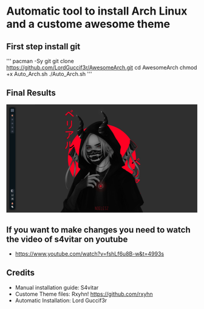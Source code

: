# Automatic tool to install Arch Linux and a custome awesome theme

## First step install git
'''
pacman -Sy git
git clone https://github.com/LordGuccif3r/AwesomeArch.git
cd AwesomeArch
chmod +x Auto_Arch.sh
./Auto_Arch.sh
'''
## Final Results
![autoBspwm2.1](https://github.com/LordGuccif3r/AwesomeArch/blob/main/AutoAwesome/Awesome2.PNG)

## If you want to make changes you need to watch the video of s4vitar on youtube 

- https://www.youtube.com/watch?v=fshLf6u8B-w&t=4993s

## Credits

- Manual installation guide: S4vitar
- Custome Theme files: Rxyhn! https://github.com/rxyhn
- Automatic Installation: Lord Guccif3r 
